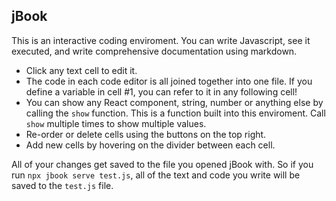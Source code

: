 ## jBook

This is an interactive coding enviroment. You can write Javascript, see it executed, and write comprehensive documentation using markdown.

- Click any text cell to edit it.
- The code in each code editor is all joined together into one file. If you define a variable in cell #1, you can refer to it in any following cell!
- You can show any React component, string, number or anything else by calling the `show` function. This is a function built into this enviroment. Call `show` multiple times to show multiple values.
- Re-order or delete cells using the buttons on the top right.
- Add new cells by hovering on the divider between each cell.

All of your changes get saved to the file you opened jBook with. So if you run `npx jbook serve test.js`, all of the text and code you write will be saved to the `test.js` file.

